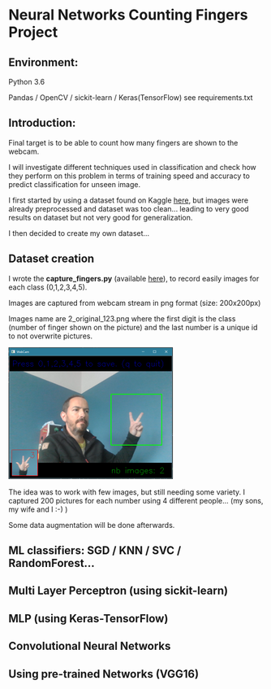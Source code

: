 # Neural Networks Counting Fingers Project

## Environment:

Python 3.6

Pandas / OpenCV / sickit-learn / Keras(TensorFlow) see requirements.txt

## Introduction:

Final target is to be able to count how many fingers are shown to the webcam. 

I will investigate different techniques used in classification and check how they perform on this problem in terms of training speed and accuracy to predict classification for unseen image.

I first started by using a dataset found on Kaggle [here](https://www.kaggle.com/koryakinp/fingers), but images were already preprocessed and dataset was too clean... leading to very good results on dataset but not very good for generalization.

I then decided to create my own dataset...

## Dataset creation

I wrote the **capture_fingers.py** (available [here](create_dataset/capture_fingers.py)), to record easily images for each class (0,1,2,3,4,5).

Images are captured from webcam stream in png format (size: 200x200px)

Images name are 2_original_123.png where the first digit is the class (number of finger shown on the picture) and the last number is a unique id to not overwrite pictures.

<img src="capture_images.png" alt="capture_images" style="zoom:50%;" />

The idea was to work with few images, but still needing some variety. I captured 200 pictures for each number using 4 different people... (my sons, my wife and I :-) )

Some data augmentation will be done afterwards.

## ML classifiers: SGD / KNN / SVC / RandomForest...





## Multi Layer Perceptron (using sickit-learn)





## MLP (using Keras-TensorFlow)





## Convolutional Neural Networks





## Using pre-trained Networks (VGG16)